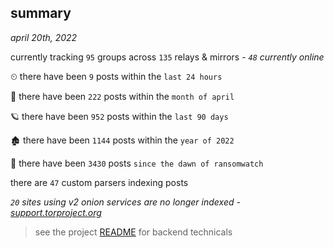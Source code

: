 
## summary
_april 20th, 2022_

currently tracking `95` groups across `135` relays & mirrors - _`48` currently online_

⏲ there have been `9` posts within the `last 24 hours`

🦈 there have been `222` posts within the `month of april`

🪐 there have been `952` posts within the `last 90 days`

🏚 there have been `1144` posts within the `year of 2022`

🦕 there have been `3430` posts `since the dawn of ransomwatch`

there are `47` custom parsers indexing posts

_`20` sites using v2 onion services are no longer indexed - [support.torproject.org](https://support.torproject.org/onionservices/v2-deprecation/)_

> see the project [README](https://github.com/thetanz/ransomwatch#ransomwatch--) for backend technicals
